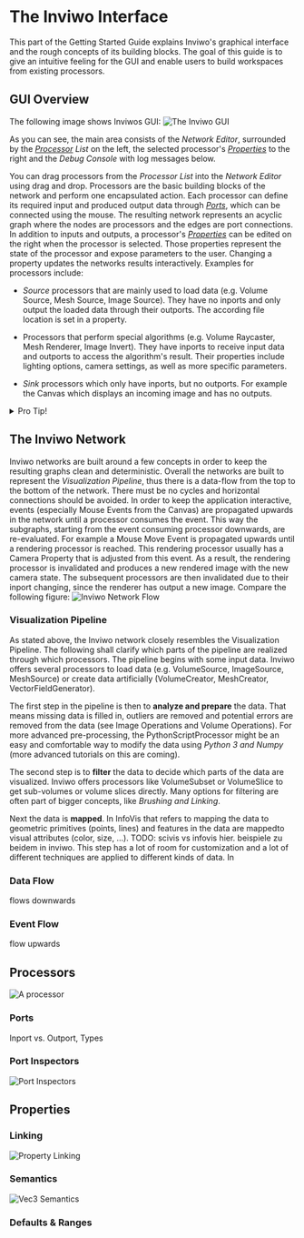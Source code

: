 # The Inviwo Interface
This part of the Getting Started Guide explains Inviwo's graphical interface and the rough concepts
of its building blocks. The goal of this guide is to give an intuitive feeling for the GUI and enable
users to build workspaces from existing processors.

## GUI Overview
The following image shows Inviwos GUI:
![The Inviwo GUI](images/UI.png)

As you can see, the main area consists of the *Network Editor*,
surrounded by the [*Processor*](#markdown-header-processors) *List* on the left, the selected processor's
[*Properties*](#markdown-header-properties) to the right and the *Debug Console* with log messages below.

You can drag processors from the *Processor List* into the *Network Editor* using drag and drop.
Processors are the basic building blocks of the network and perform one encapsulated action.
Each processor can define its required input and produced output data through [*Ports*](#markdown-header-ports),
which can be connected using the mouse. The resulting network represents an acyclic graph where
the nodes are processors and the edges are port connections.
In addition to inputs and outputs, a processor's [*Properties*](#markdown-header-properties) can be edited
on the right when the processor is selected. Those properties represent the state of the processor and
expose parameters to the user. Changing a property updates the networks results interactively.
Examples for processors include:

- *Source* processors that are mainly used to load data (e.g. Volume Source, Mesh Source, Image Source).
  They have no inports and only output the loaded data through their outports. The according file location
  is set in a property.

- Processors that perform special algorithms (e.g. Volume Raycaster, Mesh Renderer, Image Invert).
  They have inports to receive input data and outports to access the algorithm's result. Their properties
  include lighting options, camera settings, as well as more specific parameters.

- *Sink* processors which only have inports, but no outports. For example the Canvas which displays an
  incoming image and has no outputs.

<details><summary>Pro Tip!</summary>

 - You can re-initialize a processor by dragging the processor from the list on top of the already initialized processor
  in your network.

- Holding `Shift` while dropping the processor in the network will attempt to connect processors above automatically.

- Some properties are linked automatically when initialized, for example the camera. Holding `Alt` while dropping
  the processor will prevent automatic linking. (See [Property Linking](#markdown-header-linking))
</details>

## The Inviwo Network
Inviwo networks are built around a few concepts in order to keep the resulting graphs clean and deterministic.
Overall the networks are built to represent the *Visualization Pipeline*, thus there is a data-flow from the
top to the bottom of the network. There must be no cycles and horizontal connections should be avoided.
In order to keep the application interactive, events (especially Mouse Events from the Canvas) are propagated
upwards in the network until a processor consumes the event. This way the subgraphs, starting from the event
consuming processor downwards, are re-evaluated. For example a Mouse Move Event is propagated upwards until
a rendering processor is reached. This rendering processor usually has a Camera Property that is adjusted from
this event. As a result, the rendering processor is invalidated and produces a new rendered image with the
new camera state. The subsequent processors are then invalidated due to their inport changing, since the
renderer has output a new image. Compare the following figure:
![Inviwo Network Flow](images/NetworkExplained.png)
### Visualization Pipeline
As stated above, the Inviwo network closely resembles the Visualization Pipeline. The following shall clarify which parts of the pipeline are realized through which processors. The pipeline begins with some
input data. Inviwo offers several processors to load data (e.g. VolumeSource, ImageSource, MeshSource) or
create data artificially (VolumeCreator, MeshCreator, VectorFieldGenerator).

The first step in the pipeline is then to **analyze and prepare** the data. That means missing data is filled in, outliers are removed and potential errors are removed from the data (see Image Operations and Volume Operations). For more advanced pre-processing, the PythonScriptProcessor might be an easy and comfortable way to modify the data using *Python 3 and Numpy* (more advanced tutorials on this are coming).

The second step is to **filter** the data to decide which parts of the data are visualized. Inviwo offers
processors like VolumeSubset or VolumeSlice to get sub-volumes or volume slices directly. Many options for filtering are often part of bigger concepts, like *Brushing and Linking*.

Next the data is **mapped**. In InfoVis that refers to mapping the data to geometric primitives (points, lines) and features in the data are mappedto visual attributes (color, size, ...).
TODO: scivis vs infovis hier. beispiele zu beidem in inviwo.
This step has a lot of room for customization and a lot of
different techniques are applied to different kinds of data. In
### Data Flow
flows downwards
### Event Flow
flow upwards

## Processors
![A processor](images/Processor.png)
### Ports
Inport vs. Outport, Types
### Port Inspectors
![Port Inspectors](images/PortInspector.png)

## Properties
### Linking
![Property Linking](images/PropertyLinks.png)
### Semantics
![Vec3 Semantics](images/PropertySemanticsMerged.png)
### Defaults & Ranges
